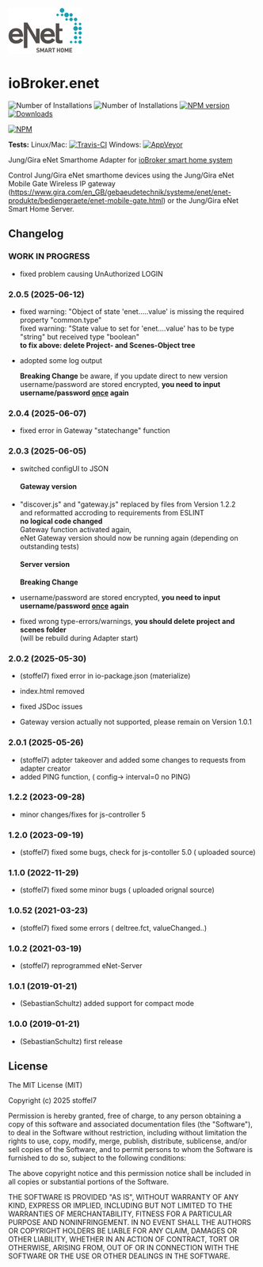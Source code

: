 ![Logo](admin/enet.png)
# ioBroker.enet

![Number of Installations](http://iobroker.live/badges/enet-installed.svg) ![Number of Installations](http://iobroker.live/badges/enet-stable.svg) [![NPM version](http://img.shields.io/npm/v/iobroker.enet.svg)](https://www.npmjs.com/package/iobroker.enet)
[![Downloads](https://img.shields.io/npm/dm/iobroker.enet.svg)](https://www.npmjs.com/package/iobroker.enet)

[![NPM](https://nodei.co/npm/iobroker.enet.png?downloads=true)](https://nodei.co/npm/iobroker.enet/)

**Tests:** Linux/Mac: [![Travis-CI](https://travis-ci.org/SebastianSchultz/ioBroker.enet.svg?branch=master)](https://travis-ci.org/SebastianSchultz/ioBroker.enet)
Windows: [![AppVeyor](https://ci.appveyor.com/api/projects/status/9ow8uf5dq6u8fpfv/branch/master?svg=true)](https://ci.appveyor.com/project/SebastianSchultz/iobroker-enet/branch/master)

Jung/Gira eNet Smarthome Adapter for [ioBroker smart home system](https://www.iobroker.net)

Control Jung/Gira eNet smarthome devices using the Jung/Gira eNet Mobile Gate Wireless IP gateway (https://www.gira.com/en_GB/gebaeudetechnik/systeme/enet/enet-produkte/bediengeraete/enet-mobile-gate.html) or the Jung/Gira eNet Smart Home Server.

## Changelog

<!--
  Placeholder for the next version (at the beginning of the line):
  ### **WORK IN PROGRESS**
-->
### **WORK IN PROGRESS**
* fixed problem causing UnAuthorized LOGIN


### 2.0.5 (2025-06-12)
* fixed warning: "Object of state 'enet.....value' is missing the required property "common.type"\
  fixed warning: "State value to set for 'enet....value' has to be type "string" but received type "boolean"\
  **to fix above: delete Project- and Scenes-Object tree**
* adopted some log output

  **Breaking Change**
  be aware, if you update direct to new version\
  username/password are stored encrypted, **you need to input username/password <ins>once</ins> again**

### 2.0.4 (2025-06-07)
*  fixed error in Gateway "statechange" function

### 2.0.3 (2025-06-05)
* switched configUI to JSON

   #### Gateway version
* "discover.js" and "gateway.js" replaced by files from Version 1.2.2\
   and reformatted accroding to requirements from ESLINT\
   **no logical code changed**\
   Gateway function activated again,\
   eNet Gateway version should now be running again (depending on outstanding tests)

  #### Server version

  **Breaking Change**
* username/password are stored encrypted, **you need to input username/password <ins>once</ins> again**
* fixed wrong type-errors/warnings,   **you should delete project and scenes folder**\
  (will be rebuild during Adapter start)

### 2.0.2 (2025-05-30)
* (stoffel7) fixed error in io-package.json (materialize)
* index.html removed
* fixed JSDoc issues
  
* Gateway version actually not supported, please remain on Version 1.0.1

### 2.0.1 (2025-05-26)
* (stoffel7) adpter takeover and added some changes to requests from adapter creator
* added PING function, ( config-> interval=0 no PING)

### 1.2.2 (2023-09-28)

-   minor changes/fixes for js-controller 5

### 1.2.0 (2023-09-19)
* (stoffel7) fixed some bugs, check for js-contoller 5.0 ( uploaded source)

### 1.1.0 (2022-11-29)
* (stoffel7) fixed some minor bugs ( uploaded orignal source)

### 1.0.52 (2021-03-23)
* (stoffel7) fixed some errors ( deltree.fct, valueChanged..)

### 1.0.2 (2021-03-19)
* (stoffel7) reprogrammed eNet-Server

### 1.0.1 (2019-01-21)
* (SebastianSchultz) added support for compact mode

### 1.0.0 (2019-01-21)
* (SebastianSchultz) first release

## License

The MIT License (MIT)

Copyright (c) 2025 stoffel7

Permission is hereby granted, free of charge, to any person obtaining a copy
of this software and associated documentation files (the "Software"), to deal
in the Software without restriction, including without limitation the rights
to use, copy, modify, merge, publish, distribute, sublicense, and/or sell
copies of the Software, and to permit persons to whom the Software is
furnished to do so, subject to the following conditions:

The above copyright notice and this permission notice shall be included in
all copies or substantial portions of the Software.

THE SOFTWARE IS PROVIDED "AS IS", WITHOUT WARRANTY OF ANY KIND, EXPRESS OR
IMPLIED, INCLUDING BUT NOT LIMITED TO THE WARRANTIES OF MERCHANTABILITY,
FITNESS FOR A PARTICULAR PURPOSE AND NONINFRINGEMENT. IN NO EVENT SHALL THE
AUTHORS OR COPYRIGHT HOLDERS BE LIABLE FOR ANY CLAIM, DAMAGES OR OTHER
LIABILITY, WHETHER IN AN ACTION OF CONTRACT, TORT OR OTHERWISE, ARISING FROM,
OUT OF OR IN CONNECTION WITH THE SOFTWARE OR THE USE OR OTHER DEALINGS IN
THE SOFTWARE.
